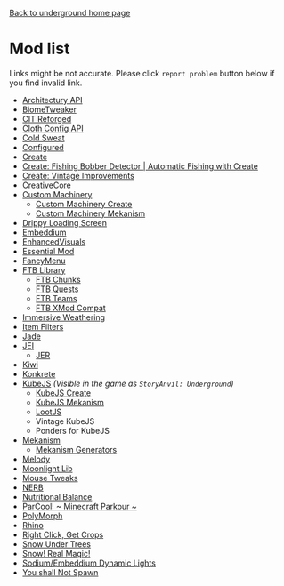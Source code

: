 [Back to underground home page](https://storyanvil.github.io/page?wiki=projects/ug/home)

# Mod list

<div class="alert warn">
  <p>
    Links might be not accurate. Please click <code>report problem</code> button below if you find invalid link.
  </p>
</div>

- [Architectury API](https://modrinth.com/mod/architectury-api)
- [BiomeTweaker](https://github.com/superckl/BiomeTweaker)
- [CIT Reforged](https://www.curseforge.com/minecraft/mc-mods/cit-reforged)
- [Cloth Config API](https://modrinth.com/mod/cloth-config)
- [Cold Sweat](https://modrinth.com/mod/cold-sweat)
- [Configured](https://www.curseforge.com/minecraft/mc-mods/configured)
- [Create](https://www.curseforge.com/minecraft/mc-mods/create)
- [Create: Fishing Bobber Detector | Automatic Fishing with Create](https://www.curseforge.com/minecraft/mc-mods/fishing-bobber-detector)
- [Create: Vintage Improvements](https://www.curseforge.com/minecraft/mc-mods/create-vintage-improvements)
- [CreativeCore](https://www.curseforge.com/minecraft/mc-mods/creativecore)
- [Custom Machinery](https://modrinth.com/mod/custom-machinery)
  - [Custom Machinery Create](https://modrinth.com/mod/custom-machinery-create)
  - [Custom Machinery Mekanism](https://modrinth.com/mod/custom-machinery-mekanism)
- [Drippy Loading Screen](https://modrinth.com/mod/drippy-loading-screen)
- [Embeddium](https://modrinth.com/mod/embeddium)
- [EnhancedVisuals](https://modrinth.com/mod/enhancedvisuals)
- [Essential Mod](https://essential.gg/)
- [FancyMenu](https://modrinth.com/mod/fancymenu)
- [FTB Library](https://www.curseforge.com/minecraft/mc-mods/ftb-library-forge)
  - [FTB Chunks](https://www.curseforge.com/minecraft/mc-mods/ftb-chunks-forge)
  - [FTB Quests](https://www.curseforge.com/minecraft/mc-mods/ftb-quests-forge)
  - [FTB Teams](https://www.curseforge.com/minecraft/mc-mods/ftb-teams-forge)
  - [FTB XMod Compat](https://www.curseforge.com/minecraft/mc-mods/ftb-xmod-compat)
- [Immersive Weathering](https://www.curseforge.com/minecraft/mc-mods/immersive-weathering-forge)
- [Item Filters](https://www.curseforge.com/minecraft/mc-mods/item-filters/files)
- [Jade](https://www.curseforge.com/minecraft/mc-mods/jade)
- [JEI](https://www.curseforge.com/minecraft/mc-mods/jei)
  - [JER](https://www.curseforge.com/minecraft/mc-mods/just-enough-resources-jer)
- [Kiwi](https://www.curseforge.com/minecraft/mc-mods/kiwi)
- [Konkrete](https://www.curseforge.com/minecraft/mc-mods/konkrete)
- [KubeJS](https://www.curseforge.com/minecraft/mc-mods/kubejs) _(Visible in the game as `StoryAnvil: Underground`)_
  - [KubeJS Create](https://www.curseforge.com/minecraft/mc-mods/kubejs-create)
  - [KubeJS Mekanism](https://www.curseforge.com/minecraft/mc-mods/kubejs-mekanism)
  - [LootJS](https://www.curseforge.com/minecraft/mc-mods/lootjs)
  - Vintage KubeJS
  - Ponders for KubeJS
- [Mekanism](https://www.curseforge.com/minecraft/mc-mods/mekanism)
  - [Mekanism Generators](https://www.curseforge.com/minecraft/mc-mods/mekanism-generators)
- [Melody](https://www.curseforge.com/minecraft/mc-mods/melody)
- [Moonlight Lib](https://www.curseforge.com/minecraft/mc-mods/selene)
- [Mouse Tweaks](https://www.curseforge.com/minecraft/mc-mods/mouse-tweaks)
- [NERB](https://www.curseforge.com/minecraft/mc-mods/notenoughrecipebook)
- [Nutritional Balance](https://www.curseforge.com/minecraft/mc-mods/nutritional-balance)
- [ParCool! ~ Minecraft Parkour ~](https://www.curseforge.com/minecraft/mc-mods/parcool)
- [PolyMorph](https://www.curseforge.com/minecraft/mc-mods/polymorph)
- [Rhino](https://www.curseforge.com/minecraft/mc-mods/rhino)
- [Right Click, Get Crops](https://www.curseforge.com/minecraft/mc-mods/right-click-get-crops)
- [Snow Under Trees](https://www.curseforge.com/minecraft/mc-mods/snow-under-trees)
- [Snow! Real Magic!](https://www.curseforge.com/minecraft/mc-mods/snow-real-magic)
- [Sodium/Embeddium Dynamic Lights](https://www.curseforge.com/minecraft/mc-mods/dynamiclights-reforged)
- [You shall Not Spawn](https://www.curseforge.com/minecraft/mc-mods/you-shall-not-spawn)
